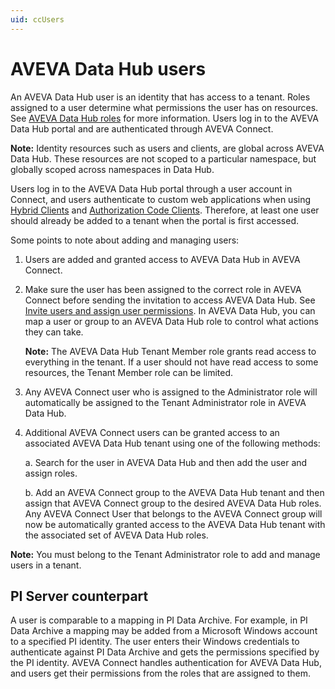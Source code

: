 ```yaml
---
uid: ccUsers
---
```


# AVEVA Data Hub users

An AVEVA Data Hub user is an identity that has access to a tenant. Roles assigned to a user determine what permissions the user has on resources. See [AVEVA Data Hub roles](xref:ccRoles) for more information. Users log in to the AVEVA Data Hub portal and are authenticated through AVEVA Connect.

**Note:** Identity resources such as users and clients, are global across AVEVA Data Hub. These resources are not scoped to a particular namespace, but globally scoped across namespaces in Data Hub.

Users log in to the AVEVA Data Hub portal through a user account in Connect, and users authenticate to custom web applications when using [Hybrid Clients](xref:ccClients#hybrid-client) and [Authorization Code Clients](xref:ccClients#authorization-code-client). Therefore, at least one user should already be added to a tenant when the portal is first accessed.

Some points to note about adding and managing users:

1. Users are added and granted access to AVEVA Data Hub in AVEVA Connect.

2. Make sure the user has been assigned to the correct role in AVEVA Connect before sending the invitation to access AVEVA Data Hub. See [Invite users and assign user permissions](xref:invite-users). In AVEVA Data Hub, you can map a user or group to an AVEVA Data Hub role to control what actions they can take.

   **Note:** The AVEVA Data Hub Tenant Member role grants read access to everything in the tenant. If a user should not have read access to some resources, the Tenant Member role can be limited.

3. Any AVEVA Connect user who is assigned to the Administrator role will automatically be assigned to the Tenant Administrator role in AVEVA Data Hub.

4. Additional AVEVA Connect users can be granted access to an associated AVEVA Data Hub tenant using one of the following methods:

   a. Search for the user in AVEVA Data Hub and then add the user and assign roles. 

   b. Add an AVEVA Connect group to the AVEVA Data Hub tenant and then assign that AVEVA Connect group to the desired AVEVA Data Hub roles. Any AVEVA Connect User that belongs to the AVEVA Connect group will now be automatically granted access to the AVEVA Data Hub tenant with the associated set of AVEVA Data Hub roles.

**Note:** You must belong to the Tenant Administrator role to add and manage users in a tenant.

## <a name="users-pi-server"></a>PI Server counterpart

A user is comparable to a mapping in PI Data Archive. For example, in PI Data Archive a mapping may be added from a Microsoft Windows account to a specified PI identity. The user enters their Windows credentials to authenticate against PI Data Archive and gets the permissions specified by the PI identity. AVEVA Connect handles authentication for AVEVA Data Hub, and users get their permissions from the roles that are assigned to them.
